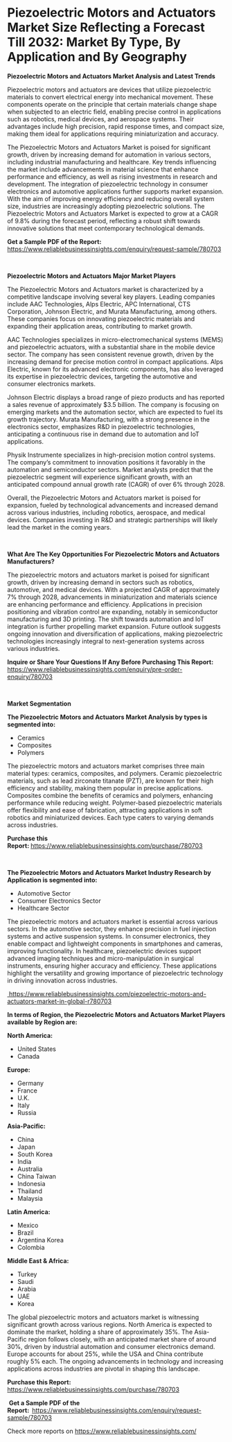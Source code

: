 <p><h1>Piezoelectric Motors and Actuators Market Size Reflecting a Forecast Till 2032: Market By Type, By Application and By Geography</h1></p><p><strong>Piezoelectric Motors and Actuators Market Analysis and Latest Trends</strong></p>
<p><p>Piezoelectric motors and actuators are devices that utilize piezoelectric materials to convert electrical energy into mechanical movement. These components operate on the principle that certain materials change shape when subjected to an electric field, enabling precise control in applications such as robotics, medical devices, and aerospace systems. Their advantages include high precision, rapid response times, and compact size, making them ideal for applications requiring miniaturization and accuracy.</p><p>The Piezoelectric Motors and Actuators Market is poised for significant growth, driven by increasing demand for automation in various sectors, including industrial manufacturing and healthcare. Key trends influencing the market include advancements in material science that enhance performance and efficiency, as well as rising investments in research and development. The integration of piezoelectric technology in consumer electronics and automotive applications further supports market expansion. With the aim of improving energy efficiency and reducing overall system size, industries are increasingly adopting piezoelectric solutions. The Piezoelectric Motors and Actuators Market is expected to grow at a CAGR of 9.8% during the forecast period, reflecting a robust shift towards innovative solutions that meet contemporary technological demands.</p></p>
<p><strong>Get a Sample PDF of the Report:&nbsp;</strong> <a href="https://www.reliablebusinessinsights.com/enquiry/request-sample/780703?utm_campaign=2190&utm_medium=2&utm_source=Github&utm_content=ia&utm_term=26032025&utm_id=piezoelectric-motors-and-actuators">https://www.reliablebusinessinsights.com/enquiry/request-sample/780703</a></p>
<p>&nbsp;</p>
<p><strong>Piezoelectric Motors and Actuators Major Market Players</strong></p>
<p><p>The Piezoelectric Motors and Actuators market is characterized by a competitive landscape involving several key players. Leading companies include AAC Technologies, Alps Electric, APC International, CTS Corporation, Johnson Electric, and Murata Manufacturing, among others. These companies focus on innovating piezoelectric materials and expanding their application areas, contributing to market growth.</p><p>AAC Technologies specializes in micro-electromechanical systems (MEMS) and piezoelectric actuators, with a substantial share in the mobile device sector. The company has seen consistent revenue growth, driven by the increasing demand for precise motion control in compact applications. Alps Electric, known for its advanced electronic components, has also leveraged its expertise in piezoelectric devices, targeting the automotive and consumer electronics markets.</p><p>Johnson Electric displays a broad range of piezo products and has reported a sales revenue of approximately $3.5 billion. The company is focusing on emerging markets and the automation sector, which are expected to fuel its growth trajectory. Murata Manufacturing, with a strong presence in the electronics sector, emphasizes R&D in piezoelectric technologies, anticipating a continuous rise in demand due to automation and IoT applications.</p><p>Physik Instrumente specializes in high-precision motion control systems. The company’s commitment to innovation positions it favorably in the automation and semiconductor sectors. Market analysts predict that the piezoelectric segment will experience significant growth, with an anticipated compound annual growth rate (CAGR) of over 6% through 2028.</p><p>Overall, the Piezoelectric Motors and Actuators market is poised for expansion, fueled by technological advancements and increased demand across various industries, including robotics, aerospace, and medical devices. Companies investing in R&D and strategic partnerships will likely lead the market in the coming years.</p></p>
<p>&nbsp;</p>
<p><strong>What Are The Key Opportunities For Piezoelectric Motors and Actuators Manufacturers?</strong></p>
<p><p>The piezoelectric motors and actuators market is poised for significant growth, driven by increasing demand in sectors such as robotics, automotive, and medical devices. With a projected CAGR of approximately 7% through 2028, advancements in miniaturization and materials science are enhancing performance and efficiency. Applications in precision positioning and vibration control are expanding, notably in semiconductor manufacturing and 3D printing. The shift towards automation and IoT integration is further propelling market expansion. Future outlook suggests ongoing innovation and diversification of applications, making piezoelectric technologies increasingly integral to next-generation systems across various industries.</p></p>
<p><strong>Inquire or Share Your Questions If Any Before Purchasing This Report:</strong> <a href="https://www.reliablebusinessinsights.com/enquiry/pre-order-enquiry/780703?utm_campaign=2190&utm_medium=2&utm_source=Github&utm_content=ia&utm_term=26032025&utm_id=piezoelectric-motors-and-actuators">https://www.reliablebusinessinsights.com/enquiry/pre-order-enquiry/780703</a></p>
<p>&nbsp;</p>
<p><strong>Market Segmentation</strong></p>
<p><strong>The Piezoelectric Motors and Actuators Market Analysis by types is segmented into:</strong></p>
<p><ul><li>Ceramics</li><li>Composites</li><li>Polymers</li></ul></p>
<p><p>The piezoelectric motors and actuators market comprises three main material types: ceramics, composites, and polymers. Ceramic piezoelectric materials, such as lead zirconate titanate (PZT), are known for their high efficiency and stability, making them popular in precise applications. Composites combine the benefits of ceramics and polymers, enhancing performance while reducing weight. Polymer-based piezoelectric materials offer flexibility and ease of fabrication, attracting applications in soft robotics and miniaturized devices. Each type caters to varying demands across industries.</p></p>
<p><strong>Purchase this Report:&nbsp;</strong><a href="https://www.reliablebusinessinsights.com/purchase/780703?utm_campaign=2190&utm_medium=2&utm_source=Github&utm_content=ia&utm_term=26032025&utm_id=piezoelectric-motors-and-actuators">https://www.reliablebusinessinsights.com/purchase/780703</a></p>
<p>&nbsp;</p>
<p><strong>The Piezoelectric Motors and Actuators Market Industry Research by Application is segmented into:</strong></p>
<p><ul><li>Automotive Sector</li><li>Consumer Electronics Sector</li><li>Healthcare Sector</li></ul></p>
<p><p>The piezoelectric motors and actuators market is essential across various sectors. In the automotive sector, they enhance precision in fuel injection systems and active suspension systems. In consumer electronics, they enable compact and lightweight components in smartphones and cameras, improving functionality. In healthcare, piezoelectric devices support advanced imaging techniques and micro-manipulation in surgical instruments, ensuring higher accuracy and efficiency. These applications highlight the versatility and growing importance of piezoelectric technology in driving innovation across industries.</p></p>
<p><a href="https://www.reliablebusinessinsights.com/piezoelectric-motors-and-actuators-market-in-global-r780703?utm_campaign=2190&utm_medium=2&utm_source=Github&utm_content=ia&utm_term=26032025&utm_id=piezoelectric-motors-and-actuators">&nbsp;https://www.reliablebusinessinsights.com/piezoelectric-motors-and-actuators-market-in-global-r780703</a></p>
<p><strong>In terms of Region, the Piezoelectric Motors and Actuators Market Players available by Region are:</strong></p>
<p>
    <p> <strong> North America: </strong>
        <ul>
            <li>United States</li>
            <li>Canada</li>
        </ul>
        </p> 
    <p> <strong> Europe: </strong>
        <ul>
            <li>Germany</li>
            <li>France</li>
            <li>U.K.</li>
            <li>Italy</li>
            <li>Russia</li>
        </ul>
        </p> 
    <p> <strong> Asia-Pacific: </strong>
        <ul>
            <li>China</li>
            <li>Japan</li>
            <li>South Korea</li>
            <li>India</li>
            <li>Australia</li>
            <li>China Taiwan</li>
            <li>Indonesia</li>
            <li>Thailand</li>
            <li>Malaysia</li>
        </ul>
        </p> 
    <p> <strong> Latin America: </strong>
        <ul>
            <li>Mexico</li>
            <li>Brazil</li>
            <li>Argentina Korea</li>
            <li>Colombia</li>
        </ul>
        </p> 
    <p> <strong> Middle East & Africa: </strong>
        <ul>
            <li>Turkey</li>
            <li>Saudi</li>
            <li>Arabia</li>
            <li>UAE</li>
            <li>Korea</li>
        </ul>
    </p>
    </p>
<p><p>The global piezoelectric motors and actuators market is witnessing significant growth across various regions. North America is expected to dominate the market, holding a share of approximately 35%. The Asia-Pacific region follows closely, with an anticipated market share of around 30%, driven by industrial automation and consumer electronics demand. Europe accounts for about 25%, while the USA and China contribute roughly 5% each. The ongoing advancements in technology and increasing applications across industries are pivotal in shaping this landscape.</p></p>
<p><strong>Purchase this Report: </strong><a href="https://www.reliablebusinessinsights.com/purchase/780703?utm_campaign=2190&utm_medium=2&utm_source=Github&utm_content=ia&utm_term=26032025&utm_id=piezoelectric-motors-and-actuators">https://www.reliablebusinessinsights.com/purchase/780703</a></p>
<p>&nbsp;<strong>Get a Sample PDF of the Report:&nbsp;&nbsp;</strong><a href="https://www.reliablebusinessinsights.com/enquiry/request-sample/780703?utm_campaign=2190&utm_medium=2&utm_source=Github&utm_content=ia&utm_term=26032025&utm_id=piezoelectric-motors-and-actuators">https://www.reliablebusinessinsights.com/enquiry/request-sample/780703</a></p>
<p><strong></strong></p>
<p>Check more reports on <a href="https://www.reliablebusinessinsights.com/?utm_campaign=2190&utm_medium=2&utm_source=Github&utm_content=ia&utm_term=26032025&utm_id=piezoelectric-motors-and-actuators">https://www.reliablebusinessinsights.com/</a></p>